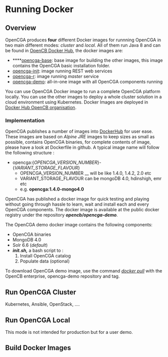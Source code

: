 # Running Docker

## Overview <a id="Docker-Overview"></a>

OpenCGA produces **four** different Docker images for runnning OpenCGA in two main different modes: _cluster_ and _local_. All of them run Java 8 and can be found in [OpenCB Docker Hub](https://hub.docker.com/u/opencb), the docker images are:

* \*\*\*\*[opencga-base](https://hub.docker.com/r/opencb/opencga-base): base image for building the other images, this image contains the OpenCGA basic installation folder.
* [opencga-init](https://hub.docker.com/r/opencb/opencga-init): image running REST web services
* [opencga-r](https://hub.docker.com/r/opencb/opencga-r): image running _master_ service
* [opencga-demo](https://hub.docker.com/r/opencb/opencga-demo): all-in-one image with all OpenCGA components running

You can use OpenCGA Docker image to run a complete OpenCGA platform locally. You can use the other images to deploy a whole cluster solution in a cloud environment using Kubernetes. Docker Images are deployed in [Docker Hub OpenCB organisation](https://hub.docker.com/orgs/opencb).

### Implementation <a id="Docker-Implementation"></a>

OpenCGA publishes a number of images into [DockerHub](https://hub.docker.com/u/opencb) for user ease. These images are based on _Alpine JRE_ images to keep sizes as small as possible, contains OpenCGA binaries, for complete contents of image, please have a look at Dockerfile in github. A typical image name will follow the following structure :

* opencga:{_OPENCGA\_VERSION\_NUMBER_}-{_VARIANT\_STORAGE\_FLAVOUR_}
  * OPENCGA\_VERSION\_NUMBER \_\_ will be like 1.4.0, 1.4.2, 2.0 etc
  * VARIANT\_STORAGE\_FLAVOUR can be mongoDB 4.0, hdinshigh, emr etc
  * e.g. **opencga:1.4.0-mongo4.0**

OpenCGA has published a docker image for quick testing and playing without going through hassle to learn, wait and install each and every OpenCGA components. The docker image is available at the public docker registry under the repository _**opencb/opencga-demo**._

The OpenCGA demo docker image contains the following components:

* OpenCGA binaries
* MongoDB 4.0
* Solr 6.6 \(_default_\) 
* _**init.sh,**_ a bash script to :
  1. Install OpenCGA catalog 
  2. Populate data \(optional\)

To download OpenCGA demo image, use the command [_docker pull_](https://docs.docker.com/engine/reference/commandline/pull/) with the OpenCB enterprise, opencga-demo repository and tag.

## Run OpenCGA Cluster

Kubernetes, Ansible, OpenStack, ....

## Run OpenCGA Local

This mode is not intended for production but for a user demo.

## Build Docker Images

